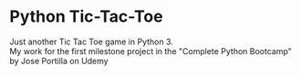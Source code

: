 # Python Tic-Tac-Toe
Just another Tic Tac Toe game in Python 3.<br/>
My work for the first milestone project in the "Complete Python Bootcamp" by Jose Portilla on Udemy
